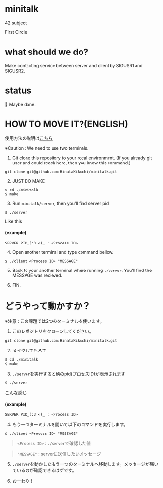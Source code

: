 # minitalk

42 subject

First Circle

# what should we do?

Make contacting service between server and client by SIGUSR1 and SIGUSR2.

# status

🔁 Maybe done.

# HOW TO MOVE IT?(ENGLISH)
使用方法の説明は[こちら](#%E3%81%A9%E3%81%86%E3%82%84%E3%81%A3%E3%81%A6%E5%8B%95%E3%81%8B%E3%81%99%E3%81%8B)


※Caution : We need to use two terminals.

1. Git clone this repository to your rocal environment. (If you already git user and could reach here, then you know this command.)

```
git clone git@github.com:HinataKikuchi/minitalk.git
```

2. JUST DO MAKE

```
$ cd ./minitalk
$ make
```

3. Run ```minitalk/server```, then you'll find server pid.

```
$ ./server
```
Like this

#### (example)

```
SERVER PID_(:3 <)_ : <Process ID>
```

4. Open another terminal and type command bellow.

```
$ ./client <Process ID> "MESSAGE"
```

5. Back to your another terminal where running ```./server```. You'll find the MESSAGE was recieved.

6. FIN.


# どうやって動かすか？

※注意 : この課題では2つのターミナルを使います。

1. このレポジトリをクローンしてください。

```
git clone git@github.com:HinataKikuchi/minitalk.git
```

2. メイクしてもろて

```
$ cd ./minitalk
$ make
```

3. ```./server```を実行すると鯖のpid(プロセスID)が表示されます

```
$ ./server
```

こんな感じ
#### (example)

```
SERVER PID_(:3 <)_ : <Process ID>
```

4. もう一つターミナルを開いて以下のコマンドを実行します。

```
$ ./client <Process ID> "MESSAGE"
```

> ```<Process ID>``` : ```./server```で確認した値

> ```"MESSAGE"``` : serverに送信したいメッセージ


5. ```./server```を動かしたもう一つのターミナルへ移動します。メッセージが届いているのが確認できるはずです。

6. おーわり！